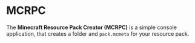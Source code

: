 # MCRPC
The __Minecraft Resource Pack Creator (MCRPC)__ is a simple console application, that creates a folder and `pack.mcmeta` for your resource pack.
